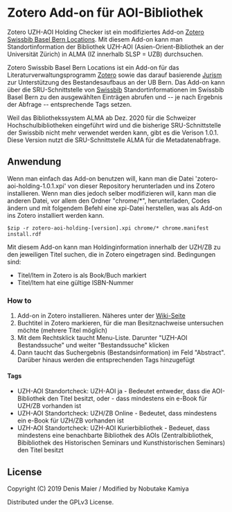 # Zotero Add-on für AOI-Bibliothek

Zotero UZH-AOI Holding Checker ist ein modifiziertes Add-on [Zotero Swissbib Basel Bern Locations](https://github.com/UB-Bern/zotero-swissbib-bb-locations). Mit diesem Add-on kann man Standortinformation der Bibliothek UZH-AOI (Asien-Orient-Bibliothek an der Universität Zürich) in ALMA (IZ innerhalb SLSP = UZB) durchsuchen.

Zotero Swissbib Basel Bern Locations ist ein Add-on für das Literaturverwaltungsprogramm [Zotero](https://www.zotero.org/) sowie das darauf basierende [Jurism](https://juris-m.github.io/) zur Unterstützung des Bestandesaufbaus an der UB Bern. Das Add-on kann über die SRU-Schnittstelle von [Swissbib](https://www.swissbib.ch/) Standortinformationen im Swissbib Basel Bern zu den ausgewählten Einträgen abrufen und -- je nach Ergebnis der Abfrage -- entsprechende Tags setzen.

Weil das Bibliothekssystem ALMA ab Dez. 2020 für die Schweizer Hochschulbibliotheken eingeführt wird und die bisherige SRU-Schnittstelle der Swissbib nicht mehr verwendet werden kann, gibt es die Verison 1.0.1.
Diese Version nutzt die SRU-Schnittstelle ALMA für die Metadatenabfrage. 

## Anwendung
Wenn man einfach das Add-on benutzen will, kann man die Datei 'zotero-aoi-holding-1.0.1.xpi' von dieser Repository herunterladen und ins Zotero installieren.
Wenn man dies jedoch selber modifizieren will, kann man die anderen Datei, vor allem den Ordner "chrome/\*", herunterladen, Codes ändern und mit folgendem Befehl eine xpi-Datei herstellen, was als Add-on ins Zotero installiert werden kann.

`$zip -r zotero-aoi-holding-[version].xpi chrome/* chrome.manifest install.rdf`  

Mit diesem Add-on kann man Holdinginformation innerhalb der UZH/ZB zu den jeweiligen Titel suchen, die in Zotero eingetragen sind.
Bedingungen sind:
- Titel/Item in Zotero is als Book/Buch markiert
- Titel/Item hat eine gültige ISBN-Nummer

### How to
1. Add-on in Zotero installieren. Näheres unter der [Wiki-Seite](https://github.com/NbtKmy/ZoteroAddonForAOI/wiki)
2. Buchtitel in Zotero markieren, für die man Besitznachweise untersuchen möchte (mehrere Titel möglich)
3. Mit dem Rechtsklick taucht Menu-Liste. Darunter "UZH-AOI Bestandssuche" und weiter "Bestandssuche" klicken
4. Dann taucht das Suchergebnis (Bestandsinformation) im Feld "Abstract". Darüber hinaus werden die entsprechenden Tags hinzugefügt

#### Tags
- UZH-AOI Standortcheck: UZH-AOI ja - Bedeutet entweder, dass die AOI-Bibliothek den Titel besitzt, oder - dass mindestens ein e-Book für UZH/ZB vorhanden ist
- UZH-AOI Standortcheck: UZH/ZB Online - Bedeutet, dass mindestens ein e-Book für UZH/ZB vorhanden ist
- UZH-AOI Standortcheck: UZH-AOI Kurierbibliothek - Bedeuet, dass mindestens eine benachbarte Bibliothek des AOIs (Zentralbibliothek, Bibibliothek des Historischen Seminars und Kunsthistorischen Seminars) den Titel besitzt


## License

Copyright (C) 2019 Denis Maier / Modified by Nobutake Kamiya

Distributed under the GPLv3 License.
